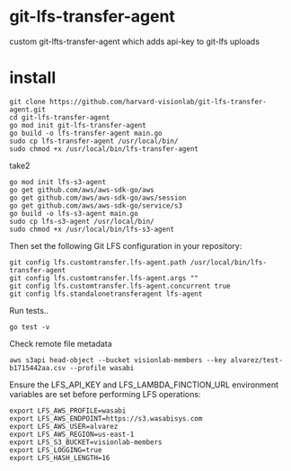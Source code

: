 # git-lfs-transfer-agent
custom git-lfts-transfer-agent which adds api-key to git-lfs uploads

# install

```
git clone https://github.com/harvard-visionlab/git-lfs-transfer-agent.git
cd git-lfs-transfer-agent
go mod init git-lfs-transfer-agent
go build -o lfs-transfer-agent main.go
sudo cp lfs-transfer-agent /usr/local/bin/
sudo chmod +x /usr/local/bin/lfs-transfer-agent
```

take2
```
go mod init lfs-s3-agent
go get github.com/aws/aws-sdk-go/aws
go get github.com/aws/aws-sdk-go/aws/session
go get github.com/aws/aws-sdk-go/service/s3
go build -o lfs-s3-agent main.go
sudo cp lfs-s3-agent /usr/local/bin/
sudo chmod +x /usr/local/bin/lfs-s3-agent
```

Then set the following Git LFS configuration in your repository: 
```
git config lfs.customtransfer.lfs-agent.path /usr/local/bin/lfs-transfer-agent
git config lfs.customtransfer.lfs-agent.args ""
git config lfs.customtransfer.lfs-agent.concurrent true
git config lfs.standalonetransferagent lfs-agent
```

Run tests..
```
go test -v
```

Check remote file metadata
```
aws s3api head-object --bucket visionlab-members --key alvarez/test-b1715442aa.csv --profile wasabi
```

Ensure the LFS_API_KEY and LFS_LAMBDA_FINCTION_URL environment variables are set before performing LFS operations:

```
export LFS_AWS_PROFILE=wasabi
export LFS_AWS_ENDPOINT=https://s3.wasabisys.com
export LFS_AWS_USER=alvarez
export LFS_AWS_REGION=us-east-1
export LFS_S3_BUCKET=visionlab-members
export LFS_LOGGING=true
export LFS_HASH_LENGTH=16
```